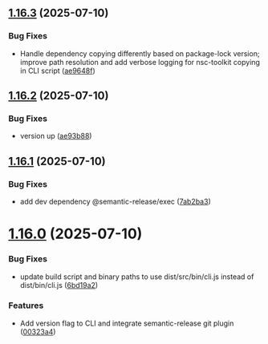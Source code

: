 ## [1.16.3](https://github.com/lad-tech/nsc-fast-install/compare/v1.16.2...v1.16.3) (2025-07-10)


### Bug Fixes

* Handle dependency copying differently based on package-lock version; improve path resolution and add verbose logging for nsc-toolkit copying in CLI script ([ae9648f](https://github.com/lad-tech/nsc-fast-install/commit/ae9648ffc705b94876629378eeee0a9d0388cdb0))

## [1.16.2](https://github.com/lad-tech/nsc-fast-install/compare/v1.16.1...v1.16.2) (2025-07-10)


### Bug Fixes

* version up ([ae93b88](https://github.com/lad-tech/nsc-fast-install/commit/ae93b88d5d767edc428991d61b4ad1a0ab86a88c))

## [1.16.1](https://github.com/lad-tech/nsc-fast-install/compare/v1.16.0...v1.16.1) (2025-07-10)


### Bug Fixes

* add dev dependency @semantic-release/exec ([7ab2ba3](https://github.com/lad-tech/nsc-fast-install/commit/7ab2ba32edc9807dea61645bdbc137f78712e347))

# [1.16.0](https://github.com/lad-tech/nsc-fast-install/compare/v1.15.4...v1.16.0) (2025-07-10)


### Bug Fixes

* update build script and binary paths to use dist/src/bin/cli.js instead of dist/bin/cli.js ([6bd19a2](https://github.com/lad-tech/nsc-fast-install/commit/6bd19a27c870b034bb7ea3c8f31f498411f3a53a))


### Features

* Add version flag to CLI and integrate semantic-release git plugin ([00323a4](https://github.com/lad-tech/nsc-fast-install/commit/00323a4e558e6b5eef2e8d20d81c48cda4423a6b))
